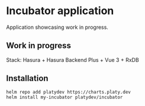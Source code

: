 # Incubator application

Application showcasing work in progress.

## Work in progress

Stack: Hasura + Hasura Backend Plus + Vue 3 + RxDB

## Installation

```sh
helm repo add platydev https://charts.platy.dev
helm install my-incubator platydev/incubator
```
